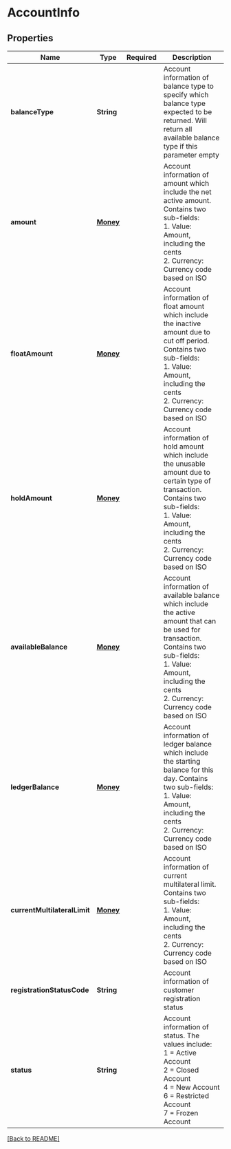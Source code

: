 # AccountInfo
## Properties

| Name | Type | Required | Description |
| ------------- | ------------- | ------------- | ------------- |
| **balanceType** | **String** |  | Account information of balance type to specify which balance type expected to be returned. Will return all available balance type if this parameter empty |
| **amount** | [**Money**](Money.md) |  | Account information of amount which include the net active amount. Contains two sub-fields:<br> 1. Value: Amount, including the cents<br> 2. Currency: Currency code based on ISO  |
| **floatAmount** | [**Money**](Money.md) |  | Account information of float amount which include the inactive amount due to cut off period. Contains two sub-fields:<br> 1. Value: Amount, including the cents<br> 2. Currency: Currency code based on ISO  |
| **holdAmount** | [**Money**](Money.md) |  | Account information of hold amount which include the unusable amount due to certain type of transaction. Contains two sub-fields:<br> 1. Value: Amount, including the cents<br> 2. Currency: Currency code based on ISO  |
| **availableBalance** | [**Money**](Money.md) |  | Account information of available balance which include the active amount that can be used for transaction. Contains two sub-fields:<br> 1. Value: Amount, including the cents<br> 2. Currency: Currency code based on ISO  |
| **ledgerBalance** | [**Money**](Money.md) |  | Account information of ledger balance which include the starting balance for this day. Contains two sub-fields:<br> 1. Value: Amount, including the cents<br> 2. Currency: Currency code based on ISO  |
| **currentMultilateralLimit** | [**Money**](Money.md) |  | Account information of current multilateral limit. Contains two sub-fields:<br> 1. Value: Amount, including the cents<br> 2. Currency: Currency code based on ISO  |
| **registrationStatusCode** | **String** |  | Account information of customer registration status |
| **status** | **String** |  | Account information of status. The values include:<br> 1 = Active Account<br> 2 = Closed Account<br> 4 = New Account<br> 6 = Restricted Account<br> 7 = Frozen Account  |

[[Back to README]](../../../../README.md)
